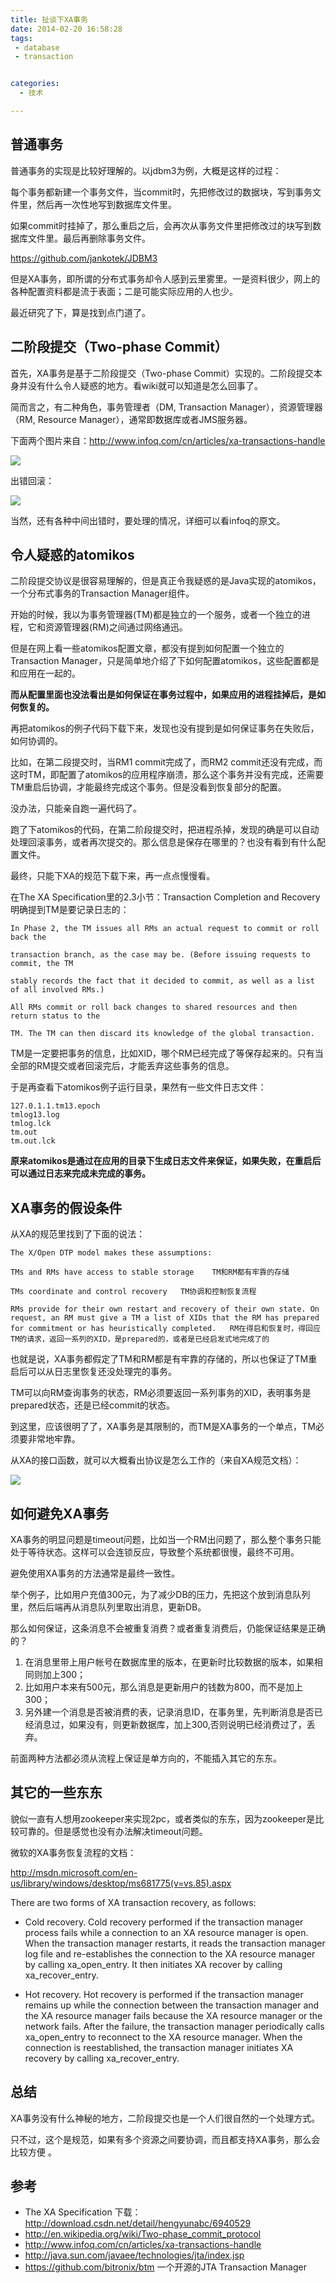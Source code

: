 ```yaml
---
title: 扯谈下XA事务
date: 2014-02-20 16:58:28
tags:
 - database
 - transaction


categories:
  - 技术

---
```


## 普通事务
普通事务的实现是比较好理解的。以jdbm3为例，大概是这样的过程：

每个事务都新建一个事务文件，当commit时，先把修改过的数据块，写到事务文件里，然后再一次性地写到数据库文件里。

如果commit时挂掉了，那么重启之后，会再次从事务文件里把修改过的块写到数据库文件里。最后再删除事务文件。

https://github.com/jankotek/JDBM3


但是XA事务，即所谓的分布式事务却令人感到云里雾里。一是资料很少，网上的各种配置资料都是流于表面；二是可能实际应用的人也少。

最近研究了下，算是找到点门道了。

## 二阶段提交（Two-phase Commit）

首先，XA事务是基于二阶段提交（Two-phase Commit）实现的。二阶段提交本身并没有什么令人疑惑的地方。看wiki就可以知道是怎么回事了。

简而言之，有二种角色，事务管理者（DM, Transaction Manager），资源管理器（RM, Resource Manager），通常即数据库或者JMS服务器。

下面两个图片来自：http://www.infoq.com/cn/articles/xa-transactions-handle

![](/img/xa-commit.png)

出错回滚：

![](/img/xa-rollback.png)

当然，还有各种中间出错时，要处理的情况，详细可以看infoq的原文。

## 令人疑惑的atomikos

二阶段提交协议是很容易理解的，但是真正令我疑惑的是Java实现的atomikos，一个分布式事务的Transaction Manager组件。

开始的时候，我以为事务管理器(TM)都是独立的一个服务，或者一个独立的进程，它和资源管理器(RM)之间通过网络通迅。

但是在网上看一些atomikos配置文章，都没有提到如何配置一个独立的Transaction Manager，只是简单地介绍了下如何配置atomikos，这些配置都是和应用在一起的。

**而从配置里面也没法看出是如何保证在事务过程中，如果应用的进程挂掉后，是如何恢复的。**

再把atomikos的例子代码下载下来，发现也没有提到是如何保证事务在失败后，如何协调的。

比如，在第二段提交时，当RM1 commit完成了，而RM2 commit还没有完成，而这时TM，即配置了atomikos的应用程序崩溃，那么这个事务并没有完成，还需要TM重启后协调，才能最终完成这个事务。但是没看到恢复部分的配置。



没办法，只能亲自跑一遍代码了。

跑了下atomikos的代码，在第二阶段提交时，把进程杀掉，发现的确是可以自动处理回滚事务，或者再次提交的。那么信息是保存在哪里的？也没有看到有什么配置文件。

最终，只能下XA的规范下载下来，再一点点慢慢看。

在The XA Specification里的2.3小节：Transaction Completion and Recovery 明确提到TM是要记录日志的：

```
In Phase 2, the TM issues all RMs an actual request to commit or roll back the

transaction branch, as the case may be. (Before issuing requests to commit, the TM

stably records the fact that it decided to commit, as well as a list of all involved RMs.)

All RMs commit or roll back changes to shared resources and then return status to the

TM. The TM can then discard its knowledge of the global transaction.
```

TM是一定要把事务的信息，比如XID，哪个RM已经完成了等保存起来的。只有当全部的RM提交或者回滚完后，才能丢弃这些事务的信息。

于是再查看下atomikos例子运行目录，果然有一些文件日志文件：

```
127.0.1.1.tm13.epoch
tmlog13.log
tmlog.lck
tm.out
tm.out.lck
```

**原来atomikos是通过在应用的目录下生成日志文件来保证，如果失败，在重启后可以通过日志来完成未完成的事务。**

## XA事务的假设条件

从XA的规范里找到了下面的说法：

```
The X/Open DTP model makes these assumptions:

TMs and RMs have access to stable storage    TM和RM都有牢靠的存储

TMs coordinate and control recovery   TM协调和控制恢复流程

RMs provide for their own restart and recovery of their own state. On request, an RM must give a TM a list of XIDs that the RM has prepared for commitment or has heuristically completed.   RM在得启和恢复时，得回应TM的请求，返回一系列的XID，是prepared的，或者是已经启发式地完成了的
```

也就是说，XA事务都假定了TM和RM都是有牢靠的存储的，所以也保证了TM重启后可以从日志里恢复还没处理完的事务。

TM可以向RM查询事务的状态，RM必须要返回一系列事务的XID，表明事务是prepared状态，还是已经commit的状态。

到这里，应该很明了了，XA事务是其限制的，而TM是XA事务的一个单点，TM必须要非常地牢靠。

从XA的接口函数，就可以大概看出协议是怎么工作的（来自XA规范文档）：

![](/img/xa-method.png)

## 如何避免XA事务

XA事务的明显问题是timeout问题，比如当一个RM出问题了，那么整个事务只能处于等待状态。这样可以会连锁反应，导致整个系统都很慢，最终不可用。

避免使用XA事务的方法通常是最终一致性。

举个例子，比如用户充值300元，为了减少DB的压力，先把这个放到消息队列里，然后后端再从消息队列里取出消息，更新DB。

那么如何保证，这条消息不会被重复消费？或者重复消费后，仍能保证结果是正确的？

1. 在消息里带上用户帐号在数据库里的版本，在更新时比较数据的版本，如果相同则加上300；
1. 比如用户本来有500元，那么消息是更新用户的钱数为800，而不是加上300；
1. 另外建一个消息是否被消费的表，记录消息ID，在事务里，先判断消息是否已经消息过，如果没有，则更新数据库，加上300,否则说明已经消费过了，丢弃。

前面两种方法都必须从流程上保证是单方向的，不能插入其它的东东。

## 其它的一些东东

貌似一直有人想用zookeeper来实现2pc，或者类似的东东，因为zookeeper是比较可靠的。但是感觉也没有办法解决timeout问题。

微软的XA事务恢复流程的文档：

http://msdn.microsoft.com/en-us/library/windows/desktop/ms681775(v=vs.85).aspx

There are two forms of XA transaction recovery, as follows:

* Cold recovery. Cold recovery performed if the transaction manager process fails while a connection to an XA resource manager is open. When the transaction manager restarts, it reads the transaction manager log file and re-establishes the connection to the XA resource manager by calling xa_open_entry. It then initiates XA recover by calling xa_recover_entry.

* Hot recovery. Hot recovery is performed if the transaction manager remains up while the connection between the transaction manager and the XA resource manager fails because the XA resource manager or the network fails. After the failure, the transaction manager periodically calls xa_open_entry to reconnect to the XA resource manager. When the connection is reestablished, the transaction manager initiates XA recovery by calling xa_recover_entry.

## 总结

XA事务没有什么神秘的地方，二阶段提交也是一个人们很自然的一个处理方式。

只不过，这个是规范，如果有多个资源之间要协调，而且都支持XA事务，那么会比较方便 。

## 参考

* The XA Specification 下载：http://download.csdn.net/detail/hengyunabc/6940529
* http://en.wikipedia.org/wiki/Two-phase_commit_protocol
* http://www.infoq.com/cn/articles/xa-transactions-handle
* http://java.sun.com/javaee/technologies/jta/index.jsp    
* https://github.com/bitronix/btm  一个开源的JTA Transaction Manager